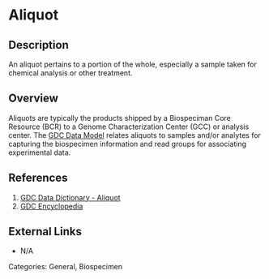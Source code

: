 # Aliquot #
## Description ##
An aliquot pertains to a portion of the whole, especially a sample taken for chemical analysis or other treatment.

## Overview ##
Aliquots are typically the products shipped by a Biospeciman Core Resource (BCR) to a Genome Characterization Center (GCC) or analysis center. The [GDC Data Model](https://gdc.cancer.gov/developers/gdc-data-model/gdc-data-model-components) relates aliquots to samples and/or analytes for capturing the biospecimen information and read groups for associating experimental data.

## References ##
1. [GDC Data Dictionary - Aliquot](https://docs.gdc.cancer.gov/Data_Dictionary/viewer/#?view=table-definition-view&id=aliquot)
2. [GDC Encyclopedia](https://github.com/NCIP/gdc-docs/blob/develop/docs/Encyclopedia/pages/Biospecimen_Data.md)

## External Links ##
* N/A

Categories: General, Biospecimen
